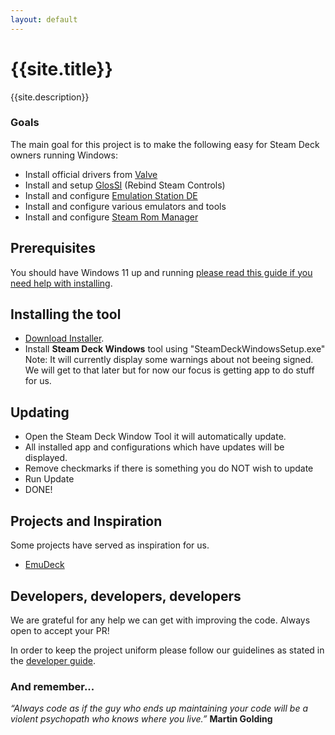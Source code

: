 ```yaml
---
layout: default
---
```

# {{site.title}}
{{site.description}}

### Goals
The main goal for this project is to make the following easy for Steam Deck owners running Windows:
- Install official drivers from [Valve](https://steamdeck-packages.steamos.cloud/misc/windows/drivers/)
- Install and setup [GlosSI](https://github.com/Alia5/GlosSI) (Rebind Steam Controls)
- Install and configure [Emulation Station DE](https://gitlab.com/es-de/emulationstation-de)
- Install and configure various emulators and tools
- Install and configure [Steam Rom Manager](https://steamgriddb.github.io/steam-rom-manager/)

## Prerequisites
You should have Windows 11 up and running [please read this guide if you need help with installing](/Steam-Deck-Windows/install-windows-11).

## Installing the tool
- [Download Installer](https://steamdeckwindows.github.io/Steam-Deck-Windows/assets/install/SteamDeckWindowsSetup.exe).
- Install **Steam Deck Windows** tool using "SteamDeckWindowsSetup.exe"
Note: It will currently display some warnings about not beeing signed. We will get to that later but for now our focus is getting app to do stuff for us.

## Updating
- Open the Steam Deck Window Tool it will automatically update.
- All installed app and configurations which have updates will be displayed.
- Remove checkmarks if there is something you do NOT wish to update
- Run Update
- DONE!

## Projects and Inspiration
Some projects have served as inspiration for us.
- [EmuDeck](https://github.com/dragoonDorise/EmuDeck)

## Developers, developers, developers
We are grateful for any help we can get with improving the code.
Always open to accept your PR!

In order to keep the project uniform please follow our guidelines as stated in the [developer guide](/Steam-Deck-Windows/developer-guide).

### And remember...
*“Always code as if the guy who ends up maintaining your code will be a violent psychopath who knows where you live.”*
**Martin Golding**